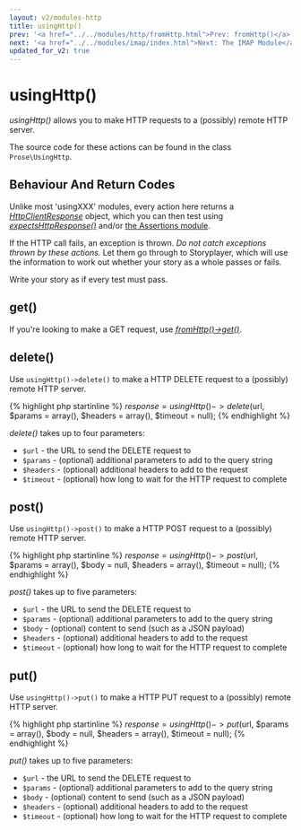 ```yaml
---
layout: v2/modules-http
title: usingHttp()
prev: '<a href="../../modules/http/fromHttp.html">Prev: fromHttp()</a>'
next: '<a href="../../modules/imap/index.html">Next: The IMAP Module</a>'
updated_for_v2: true
---
```


# usingHttp()

_usingHttp()_ allows you to make HTTP requests to a (possibly) remote HTTP server.

The source code for these actions can be found in the class `Prose\UsingHttp`.

## Behaviour And Return Codes

Unlike most 'usingXXX' modules, every action here returns a _[HttpClientResponse](HttpClientResponse.html)_ object, which you can then test using _[expectsHttpResponse()](expectsHttpResponse.html)_ and/or [the Assertions module](../assertions/index.html).

If the HTTP call fails, an exception is thrown. _Do not catch exceptions thrown by these actions._ Let them go through to Storyplayer, which will use the information to work out whether your story as a whole passes or fails.

Write your story as if every test must pass.

## get()

If you're looking to make a GET request, use _[fromHttp()->get()](fromHttp.html#get)_.

## delete()

Use `usingHttp()->delete()` to make a HTTP DELETE request to a (possibly) remote HTTP server.

{% highlight php startinline %}
$response = usingHttp()->delete($url, $params = array(), $headers = array(), $timeout = null);
{% endhighlight %}

_delete()_ takes up to four parameters:

* `$url` - the URL to send the DELETE request to
* `$params` - (optional) additional parameters to add to the query string
* `$headers` - (optional) additional headers to add to the request
* `$timeout` - (optional) how long to wait for the HTTP request to complete

## post()

Use `usingHttp()->post()` to make a HTTP POST request to a (possibly) remote HTTP server.

{% highlight php startinline %}
$response = usingHttp()->post($url, $params = array(), $body = null, $headers = array(), $timeout = null);
{% endhighlight %}

_post()_ takes up to five parameters:

* `$url` - the URL to send the DELETE request to
* `$params` - (optional) additional parameters to add to the query string
* `$body` - (optional) content to send (such as a JSON payload)
* `$headers` - (optional) additional headers to add to the request
* `$timeout` - (optional) how long to wait for the HTTP request to complete

## put()

Use `usingHttp()->put()` to make a HTTP PUT request to a (possibly) remote HTTP server.

{% highlight php startinline %}
$response = usingHttp()->put($url, $params = array(), $body = null, $headers = array(), $timeout = null);
{% endhighlight %}

_put()_ takes up to five parameters:

* `$url` - the URL to send the DELETE request to
* `$params` - (optional) additional parameters to add to the query string
* `$body` - (optional) content to send (such as a JSON payload)
* `$headers` - (optional) additional headers to add to the request
* `$timeout` - (optional) how long to wait for the HTTP request to complete
